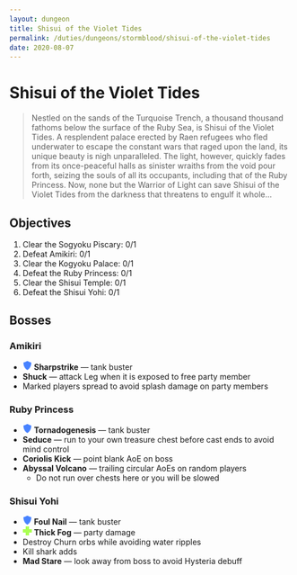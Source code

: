 ```yaml
---
layout: dungeon
title: Shisui of the Violet Tides
permalink: /duties/dungeons/stormblood/shisui-of-the-violet-tides
date: 2020-08-07
---
```


# Shisui of the Violet Tides

> Nestled on the sands of the Turquoise Trench, a thousand thousand fathoms below the surface of the Ruby Sea, is Shisui of the Violet Tides. A resplendent palace erected by Raen refugees who fled underwater to escape the constant wars that raged upon the land, its unique beauty is nigh unparalleled. The light, however, quickly fades from its once-peaceful halls as sinister wraiths from the void pour forth, seizing the souls of all its occupants, including that of the Ruby Princess. Now, none but the Warrior of Light can save Shisui of the Violet Tides from the darkness that threatens to engulf it whole...

## Objectives

1. Clear the Sogyoku Piscary: 0/1
2. Defeat Amikiri: 0/1
3. Clear the Kogyoku Palace: 0/1
4. Defeat the Ruby Princess: 0/1
5. Clear the Shisui Temple: 0/1
6. Defeat the Shisui Yohi: 0/1

## Bosses

### Amikiri

- ![](/assets/icons/role-tank.png) **Sharpstrike** — tank buster
- **Shuck** — attack Leg when it is exposed to free party member
- Marked players spread to avoid splash damage on party members

### Ruby Princess

- ![](/assets/icons/role-tank.png) **Tornadogenesis** — tank buster
- **Seduce** — run to your own treasure chest before cast ends to avoid mind control
- **Coriolis Kick** — point blank AoE on boss
- **Abyssal Volcano** — trailing circular AoEs on random players
  - Do not run over chests here or you will be slowed

### Shisui Yohi

- ![](/assets/icons/role-tank.png) **Foul Nail** — tank buster
- ![](/assets/icons/role-healer.png) **Thick Fog** — party damage
- Destroy Churn orbs while avoiding water ripples
- Kill shark adds
- **Mad Stare** — look away from boss to avoid Hysteria debuff

